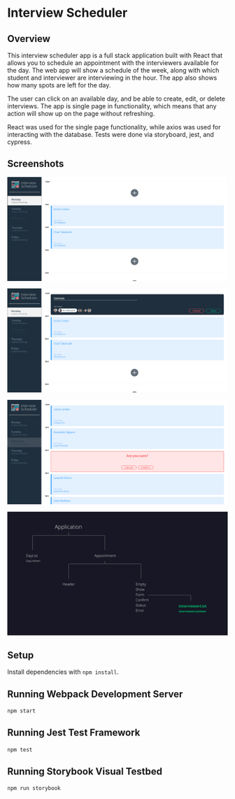 # Interview Scheduler

## Overview

This interview scheduler app is a full stack application built with React that allows you to schedule an appointment with the interviewers available for the day. The web app will show a schedule of the week, along with which student and interviewer are interviewing in the hour. The app also shows how many spots are left for the day.

The user can click on an available day, and be able to create, edit, or delete interviews. 
The app is single page in functionality, which means that any action will show up on the page without refreshing.

React was used for the single page functionality, while axios was used for interacting with the database. 
Tests were done via storyboard, jest, and cypress.

## Screenshots


!["Screenshot of Home Page"](https://github.com/Cernuie/scheduler/blob/master/docs/Screenshot%20from%202021-02-24%2019-54-50.png)

!["Adding interview"](https://github.com/Cernuie/scheduler/blob/master/docs/Adding%20Interview.png)

!["Deleting interview"](https://github.com/Cernuie/scheduler/blob/master/docs/Deleting%20Interview.png)

!["Component Tree"](https://github.com/Cernuie/scheduler/blob/master/docs/component%20tree.png)

## Setup

Install dependencies with `npm install`.

## Running Webpack Development Server

```sh
npm start
```

## Running Jest Test Framework

```sh
npm test
```

## Running Storybook Visual Testbed

```sh
npm run storybook
```
